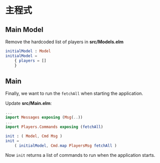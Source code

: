 # 主程式

## Main Model

Remove the hardcoded list of players in __src/Models.elm__

```elm
initialModel : Model
initialModel =
    { players = []
    }
```

## Main

Finally, we want to run the `fetchAll` when starting the application.

Update __src/Main.elm__:

```elm
...
import Messages exposing (Msg(..))
...
import Players.Commands exposing (fetchAll)

init : ( Model, Cmd Msg )
init =
    ( initialModel, Cmd.map PlayersMsg fetchAll )
```

Now `init` returns a list of commands to run when the application starts.
